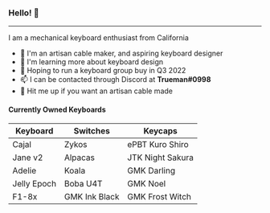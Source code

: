 ### Hello! 👋
---

I am a mechanical keyboard enthusiast from California

* 💼 I'm an artisan cable maker, and aspiring keyboard designer
* 🌱 I'm learning more about keyboard design
* 📅 Hoping to run a keyboard group buy in Q3 2022
* 📫 I can be contacted through Discord at **Trueman#0998**
* 💬 Hit me up if you want an artisan cable made

#### Currently Owned Keyboards
|Keyboard|Switches|Keycaps|
|--------|--------|-------|
|Cajal|Zykos|ePBT Kuro Shiro|
|Jane v2|Alpacas|JTK Night Sakura|
|Adelie|Koala|GMK Darling|
|Jelly Epoch|Boba U4T|GMK Noel|
|F1-8x|GMK Ink Black|GMK Frost Witch|
